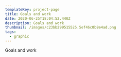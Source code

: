 ```yaml
---
templateKey: project-page
title: Goals and work
date: 2020-06-25T18:04:52.440Z
description: Goals and work
thumbnail: /images/c23bb299515525.5ef46c0b8e4ad.png
tags:
  - graphic
---
```

Goals and work